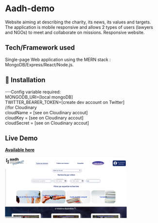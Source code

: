 # Aadh-demo 
Website aiming at describing the charity, its news, its values and targets. The application is mobile responsive and allows 2 types of users (lawyers and NGOs) to meet and collaborate on missions. 
Responsive website.

## Tech/Framework used
Single-page Web application using the MERN stack : MongoDB/Express/React/Node.js.

## 🔧 Installation
---Config variable required:<br/>
MONGODB_URI=[local mongoDB]<br/>
TWITTER_BEARER_TOKEN=[create dev account on Twitter]<br/>
//for Cloudinary<br/>
cloudName = [see on Cloudinary accout]<br/>
cloudKey = [see on Cloudinary accout]<br/>
cloudSecret = [see on Cloudinary accout]<br/>

## Live Demo 
<a href="https://aadhdemo.herokuapp.com/">**Available here**</a>

<img src="https://github.com/psowl/aadh-react/blob/master/public/images/screenshot.png" width="400" alt="homepage">

